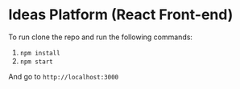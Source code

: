 # Ideas Platform (React Front-end)

To run clone the repo and run the following commands:
1. `npm install`
2. `npm start`

And go to `http://localhost:3000`